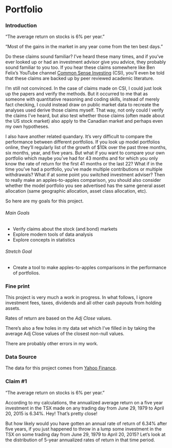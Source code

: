 
# Portfolio

### Introduction

“The average return on stocks is 6% per year.”

“Most of the gains in the market in any year come from the ten best
days.”

Do these claims sound familiar? I’ve heard these many times, and if
you’ve ever looked up or had an investment advisor give you advice,
they probably sound familiar to you too. If you hear these claims
somewhere like Ben Felix’s YouTube channel [Common Sense
Investing](https://www.youtube.com/channel/UCDXTQ8nWmx_EhZ2v-kp7QxA)
(CSI), you’ll even be told that these claims are backed up by peer
reviewed academic literature.

I’m still not convinced. In the case of claims made on CSI, I could just
look up the papers and verify the methods. But it occurred to me that as
someone with quantitative reasoning and coding skills, instead of merely
fact checking, I could instead draw on public market data to recreate
the analyses used derive those claims myself. That way, not only could I
verify the claims I’ve heard, but also test whether those claims (often
made about the US stock market) also apply to the Canadian market and
perhaps even my own hypotheses.

I also have another related quandary. It’s very difficult to compare the
performance between different portfolios. If you look up model
portfolios online, they’ll regularly list of the growth of $10k over the
past three months, six months, year, and five years. But what if you
want to compare your own portfolio which maybe you’ve had for 43 months
and for which you only know the rate of return for the first 41 months
or the last 22? What if in the time you’ve had a portfolio, you’ve made
multiple contributions or multiple withdrawals? What if at some point
you switched investment adviser? Then to really make an apples-to-apples
comparison, you should also consider whether the model portfolio you see
advertised has the same general asset allocation (same geographic
allocation, asset class allocation, etc).

So here are my goals for this project.

###### Main Goals

  - Verify claims about the stock (and bond) markets
  - Explore modern tools of data analysis
  - Explore concepts in statistics

###### Stretch Goal

  - Create a tool to make apples-to-apples comparisons in the
    performance of portfolios.

### Fine print

This project is very much a work in progress. In what follows, I ignore
investment fees, taxes, dividends and all other cash payouts from
holding assets.

Rates of return are based on the *Adj Close* values.

There’s also a few holes in my data set which I’ve filled in by taking
the average Adj Close values of the closest non-null values.

There are probably other errors in my work.

### Data Source

The data for this project comes from [Yahoo
Finance](ca.finance.yahoo.com).

### Claim \#1

“The average return on stocks is 6% per year.”

According to my calculations, the annualized average return on a five
year investment in the TSX made on any trading day from June 29, 1979 to
April 20, 2015 is 6.34%. Hey\! That’s pretty close\!

But how likely would you have gotten an annual rate of return of 6.34%
after five years, if you just happened to throw in a lump some
investment in the TSX on some trading day from June 29, 1979 to April
20, 2015? Let’s look at the distribution of 5-year annualized rates of
return in that time period.
